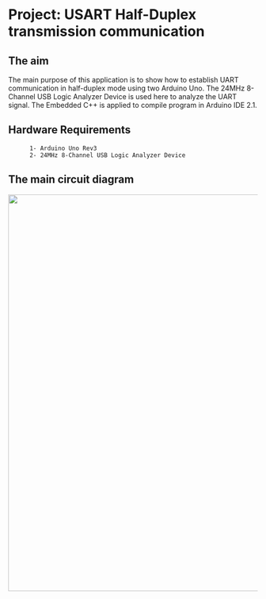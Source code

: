 # Project: USART Half-Duplex transmission communication

## The aim
The main purpose of this application is to show how to establish UART communication in half-duplex mode using two Arduino Uno. The 24MHz 8-Channel USB Logic Analyzer Device is used here to analyze the UART signal. The Embedded C++ is applied to compile program in Arduino IDE 2.1.

## Hardware Requirements

```
      1- Arduino Uno Rev3
      2- 24MHz 8-Channel USB Logic Analyzer Device
```

## The main circuit diagram
<img src="https://github.com/user-attachments/assets/31c4ef13-ac92-4d7d-a947-e19238f73161" width="800">
